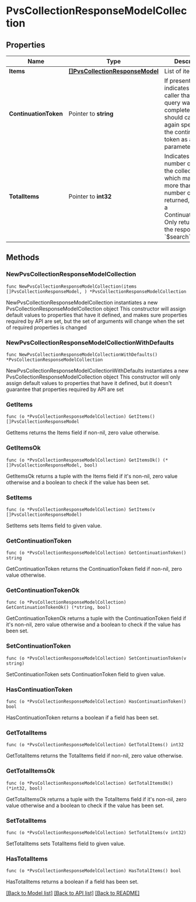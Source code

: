 # PvsCollectionResponseModelCollection

## Properties

Name | Type | Description | Notes
------------ | ------------- | ------------- | -------------
**Items** | [**[]PvsCollectionResponseModel**](PvsCollectionResponseModel.md) | List of items. | 
**ContinuationToken** | Pointer to **string** | If present, indicates to the caller that the query was not complete, and they should call the API again specifying the continuation token as a query parameter. | [optional] 
**TotalItems** | Pointer to **int32** | Indicates the total number of items in the collection, which may be more than the number of Items returned, if there is a ContinuationToken.  Only returned in the response to &#x60;$search&#x60; APIs. | [optional] 

## Methods

### NewPvsCollectionResponseModelCollection

`func NewPvsCollectionResponseModelCollection(items []PvsCollectionResponseModel, ) *PvsCollectionResponseModelCollection`

NewPvsCollectionResponseModelCollection instantiates a new PvsCollectionResponseModelCollection object
This constructor will assign default values to properties that have it defined,
and makes sure properties required by API are set, but the set of arguments
will change when the set of required properties is changed

### NewPvsCollectionResponseModelCollectionWithDefaults

`func NewPvsCollectionResponseModelCollectionWithDefaults() *PvsCollectionResponseModelCollection`

NewPvsCollectionResponseModelCollectionWithDefaults instantiates a new PvsCollectionResponseModelCollection object
This constructor will only assign default values to properties that have it defined,
but it doesn't guarantee that properties required by API are set

### GetItems

`func (o *PvsCollectionResponseModelCollection) GetItems() []PvsCollectionResponseModel`

GetItems returns the Items field if non-nil, zero value otherwise.

### GetItemsOk

`func (o *PvsCollectionResponseModelCollection) GetItemsOk() (*[]PvsCollectionResponseModel, bool)`

GetItemsOk returns a tuple with the Items field if it's non-nil, zero value otherwise
and a boolean to check if the value has been set.

### SetItems

`func (o *PvsCollectionResponseModelCollection) SetItems(v []PvsCollectionResponseModel)`

SetItems sets Items field to given value.


### GetContinuationToken

`func (o *PvsCollectionResponseModelCollection) GetContinuationToken() string`

GetContinuationToken returns the ContinuationToken field if non-nil, zero value otherwise.

### GetContinuationTokenOk

`func (o *PvsCollectionResponseModelCollection) GetContinuationTokenOk() (*string, bool)`

GetContinuationTokenOk returns a tuple with the ContinuationToken field if it's non-nil, zero value otherwise
and a boolean to check if the value has been set.

### SetContinuationToken

`func (o *PvsCollectionResponseModelCollection) SetContinuationToken(v string)`

SetContinuationToken sets ContinuationToken field to given value.

### HasContinuationToken

`func (o *PvsCollectionResponseModelCollection) HasContinuationToken() bool`

HasContinuationToken returns a boolean if a field has been set.

### GetTotalItems

`func (o *PvsCollectionResponseModelCollection) GetTotalItems() int32`

GetTotalItems returns the TotalItems field if non-nil, zero value otherwise.

### GetTotalItemsOk

`func (o *PvsCollectionResponseModelCollection) GetTotalItemsOk() (*int32, bool)`

GetTotalItemsOk returns a tuple with the TotalItems field if it's non-nil, zero value otherwise
and a boolean to check if the value has been set.

### SetTotalItems

`func (o *PvsCollectionResponseModelCollection) SetTotalItems(v int32)`

SetTotalItems sets TotalItems field to given value.

### HasTotalItems

`func (o *PvsCollectionResponseModelCollection) HasTotalItems() bool`

HasTotalItems returns a boolean if a field has been set.


[[Back to Model list]](../README.md#documentation-for-models) [[Back to API list]](../README.md#documentation-for-api-endpoints) [[Back to README]](../README.md)


